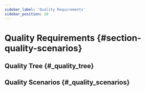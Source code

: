 ```yaml
---
sidebar_label: 'Quality Requirements'
sidebar_position: 10
---
```

# Quality Requirements {#section-quality-scenarios}

## Quality Tree {#_quality_tree}

## Quality Scenarios {#_quality_scenarios}